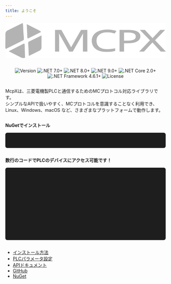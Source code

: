 ```yaml
---
title: ようこそ
---
```


<script src="https://cdn.jsdelivr.net/npm/typeit@8.7.1/dist/index.umd.js"></script>
<link href="https://cdn.jsdelivr.net/npm/prismjs@1.29.0/themes/prism-tomorrow.min.css" rel="stylesheet" />
<script src="https://cdn.jsdelivr.net/npm/prismjs@1.29.0/prism.min.js"></script>
<script src="https://cdn.jsdelivr.net/npm/prismjs@1.29.0/components/prism-csharp.min.js"></script>

<style>
  .half-width {
    width: 50%;
    background: #1e1e1e;
    color: #dcdcdc;
    padding: 1em;
    border-radius: 6px;
    overflow-x: auto;
  }
  .affix {
    display: none !important;
  }
</style>

<script>
window.addEventListener('DOMContentLoaded', () => {
  new TypeIt("#typing-box1", {
    speed: 15,
    waitUntilVisible: true,
    lifeLike: true,
    cursor: false,
    afterComplete: () => {
      Prism.highlightElement(document.getElementById("typing-box1"));
    }
  })
  .type("dotnet add package McpX")
  .go();
});

window.addEventListener('DOMContentLoaded', () => {
  new TypeIt("#typing-box2", {
    speed: 15,
    waitUntilVisible: true,
    lifeLike: true,
    cursor: false,
    afterComplete: () => {
      Prism.highlightElement(document.getElementById("typing-box2"));
    }
  })
  .type("using McpXLib;\n")
  .type("using McpXLib.Enums;\n\n")
  .type('using (var mcpx = new McpX("192.168.12.88", 10000)){\n')
  .type('   mcpx.Write(Prefix.D, "0", 1234);\n')
  .type('   var value = mcpx.Read(Prefix.D, "0");\n')
  .type('}')
  .go();
});
</script>

<div style="text-align: center;">
  <img src="images/logo.svg" alt="logo" />
</div>

<div style="max-width: 800px; margin: 0 auto; text-align: center;">
  <div style="margin: 2em auto 1em auto;">
    <img alt="Version" src="https://img.shields.io/badge/version-0.5.0-blue" />
    <img alt=".NET 7.0+" src="https://img.shields.io/badge/.NET-7.0+-blueviolet" />
    <img alt=".NET 8.0+" src="https://img.shields.io/badge/.NET-8.0+-purple" />
    <img alt=".NET 9.0+" src="https://img.shields.io/badge/.NET-9.0+-indigo" />
    <img alt=".NET Core 2.0+" src="https://img.shields.io/badge/.NET_Core-2.0+-darkgreen" />
    <img alt=".NET Framework 4.6.1+" src="https://img.shields.io/badge/.NET_Framework-4.6.1+-teal?logo=windows" />
    <img alt="License" src="https://img.shields.io/badge/license-MIT-brightgreen.svg" />
  </div>
  <div style="text-align: left;">
    <p style="margin: 2em 0 1em 0;">
      McpXは、三菱電機製PLCと通信するためのMCプロトコル対応ライブラリです。<br>
      シンプルなAPIで扱いやすく、MCプロトコルを意識することなく利用でき、Linux、Windows、macOS など、さまざまなプラットフォームで動作します。
    </p>
    <p style="margin: 2em 0 1em 0;">
      <strong>NuGetでインストール</strong>
    </p>
  </div>

  <pre id="typing-box1" class="language-shell"
    style="max-width: 800px; min-height:20px; margin: 1em auto; background:#1e1e1e; color:#dcdcdc; padding:1em; border-radius:6px;">
  </pre>
  
  <div style="text-align: left;">
    <p style="margin: 2em 0 1em 0;">
      <strong>数行のコードでPLCのデバイスにアクセス可能です！</strong>
    </p>
  </div>

  <pre id="typing-box2" class="language-csharp"
    style="max-width: 800px; min-height:200px; margin: 1em auto; background:#1e1e1e; color:#dcdcdc; padding:1em; border-radius:6px;">
  </pre>

  <div style="margin: 2em auto; text-align: left;">
    <ul>
      <li><a href="docs/introduction.html">インストール方法</a></li>
      <li><a href="docs/plc_parameter_setting.html">PLCパラメータ設定</a></li>
      <li><a href="api/McpXLib.McpX.html">APIドキュメント</a></li>
      <li><a href="https://github.com/YudaiKitamura/McpX">GitHub</a></li>
      <li><a href="https://www.nuget.org/packages/McpX/">NuGet</a></li>
    </ul>
  </div>
</div>
